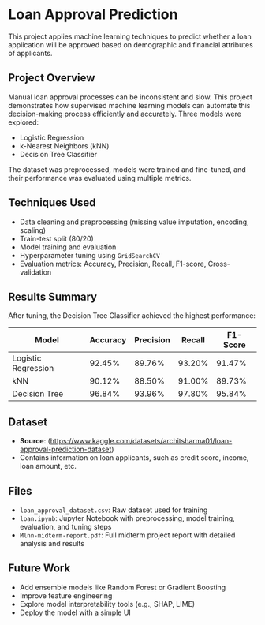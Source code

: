 # Loan Approval Prediction

This project applies machine learning techniques to predict whether a loan application will be approved based on demographic and financial attributes of applicants.

## Project Overview

Manual loan approval processes can be inconsistent and slow. This project demonstrates how supervised machine learning models can automate this decision-making process efficiently and accurately. Three models were explored:

- Logistic Regression  
- k-Nearest Neighbors (kNN)  
- Decision Tree Classifier  

The dataset was preprocessed, models were trained and fine-tuned, and their performance was evaluated using multiple metrics.

## Techniques Used

- Data cleaning and preprocessing (missing value imputation, encoding, scaling)
- Train-test split (80/20)
- Model training and evaluation
- Hyperparameter tuning using `GridSearchCV`
- Evaluation metrics: Accuracy, Precision, Recall, F1-score, Cross-validation

## Results Summary

After tuning, the Decision Tree Classifier achieved the highest performance:

| Model              | Accuracy | Precision | Recall | F1-Score |
|-------------------|----------|-----------|--------|----------|
| Logistic Regression | 92.45%   | 89.76%    | 93.20% | 91.47%   |
| kNN                | 90.12%   | 88.50%    | 91.00% | 89.73%   |
| Decision Tree      | 96.84%   | 93.96%    | 97.80% | 95.84%   |

## Dataset

- **Source**: (https://www.kaggle.com/datasets/architsharma01/loan-approval-prediction-dataset)
- Contains information on loan applicants, such as credit score, income, loan amount, etc.

## Files

- `loan_approval_dataset.csv`: Raw dataset used for training
- `loan.ipynb`: Jupyter Notebook with preprocessing, model training, evaluation, and tuning steps
- `Mlnn-midterm-report.pdf`: Full midterm project report with detailed analysis and results

## Future Work

- Add ensemble models like Random Forest or Gradient Boosting
- Improve feature engineering
- Explore model interpretability tools (e.g., SHAP, LIME)
- Deploy the model with a simple UI


